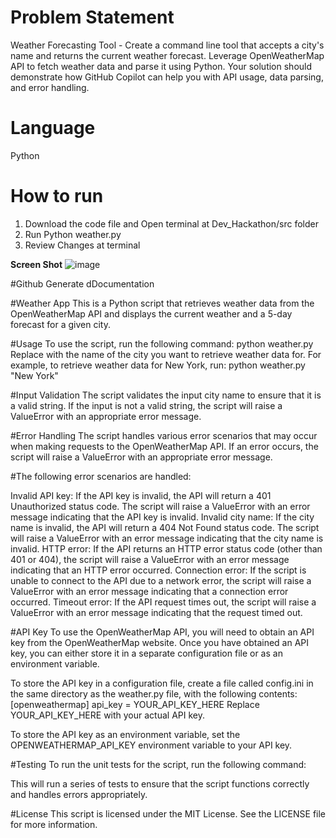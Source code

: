 # Problem Statement
Weather Forecasting Tool - Create a command line tool that accepts a city's name and returns the current weather forecast. Leverage OpenWeatherMap API to fetch weather data and parse it using Python. Your solution should demonstrate how GitHub Copilot can help you with API usage, data parsing, and error handling.

# Language
Python


 # How to run

 1. Download the code file and Open terminal at Dev_Hackathon/src folder
 2. Run Python weather.py <cityname as parameter>
 3. Review Changes at terminal

**Screen Shot**
![image](https://github.com/Fastest-Coder-First/Dev_Hackathon/assets/36884631/46555ad7-2893-405c-a652-fcd9d341c993)

 

#Github Generate dDocumentation

#Weather App
This is a Python script that retrieves weather data from the OpenWeatherMap API and displays the current weather and a 5-day forecast for a given city.

#Usage
To use the script, run the following command:
python weather.py <city>
Replace <city> with the name of the city you want to retrieve weather data for.
For example, to retrieve weather data for New York, run:
python weather.py "New York"

#Input Validation
The script validates the input city name to ensure that it is a valid string. If the input is not a valid string, the script will raise a ValueError with an appropriate error message.

#Error Handling
The script handles various error scenarios that may occur when making requests to the OpenWeatherMap API. If an error occurs, the script will raise a ValueError with an appropriate error message.

#The following error scenarios are handled:

Invalid API key: If the API key is invalid, the API will return a 401 Unauthorized status code. The script will raise a ValueError with an error message indicating that the API key is invalid.
Invalid city name: If the city name is invalid, the API will return a 404 Not Found status code. The script will raise a ValueError with an error message indicating that the city name is invalid.
HTTP error: If the API returns an HTTP error status code (other than 401 or 404), the script will raise a ValueError with an error message indicating that an HTTP error occurred.
Connection error: If the script is unable to connect to the API due to a network error, the script will raise a ValueError with an error message indicating that a connection error occurred.
Timeout error: If the API request times out, the script will raise a ValueError with an error message indicating that the request timed out.

#API Key
To use the OpenWeatherMap API, you will need to obtain an API key from the OpenWeatherMap website. Once you have obtained an API key, you can either store it in a separate configuration file or as an environment variable.

To store the API key in a configuration file, create a file called config.ini in the same directory as the weather.py file, with the following contents:
[openweathermap]
api_key = YOUR_API_KEY_HERE
Replace YOUR_API_KEY_HERE with your actual API key.

To store the API key as an environment variable, set the OPENWEATHERMAP_API_KEY environment variable to your API key.

#Testing
To run the unit tests for the script, run the following command:

This will run a series of tests to ensure that the script functions correctly and handles errors appropriately.

#License
This script is licensed under the MIT License. See the LICENSE file for more information.
